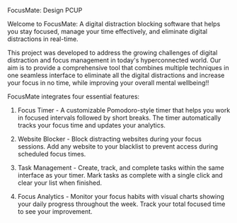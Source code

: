 FocusMate: Design PCUP

Welcome to FocusMate: A digital distraction blocking software that helps you stay focused, manage your time effectively, and eliminate digital distractions in real-time.

This project was developed to address the growing challenges of digital distraction and focus management in today's hyperconnected world. Our aim is to provide a comprehensive tool that combines multiple techniques in one seamless interface to eliminate all the digital distractions and increase your focus in no time, while improving your overall mental wellbeing!!

FocusMate integrates four essential features:

1. Focus Timer - A customizable Pomodoro-style timer that helps you work in focused intervals followed by short breaks. The timer automatically tracks your focus time and updates your analytics.

2. Website Blocker - Block distracting websites during your focus sessions. Add any website to your blacklist to prevent access during scheduled focus times.

3. Task Management - Create, track, and complete tasks within the same interface as your timer. Mark tasks as complete with a single click and clear your list when finished.

4. Focus Analytics - Monitor your focus habits with visual charts showing your daily progress throughout the week. Track your total focused time to see your improvement.
